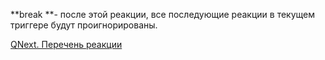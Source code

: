 
**break **- после этой реакции, все последующие реакции в текущем триггере будут проигнорированы.



[QNext. Перечень реакции](/docs-test/ph/QNext-admin-reaction-about-05-01)